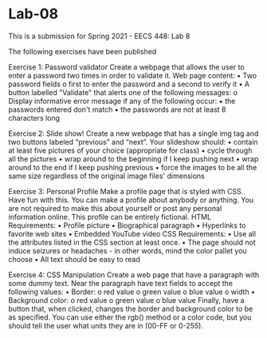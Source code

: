 # Lab-08

This is a submission for Spring 2021 - EECS 448: Lab 8


The following exercises have been published


Exercise 1: Password validator
Create a webpage that allows the user to enter a password two times in order to validate it. Web
page content:
• Two password fields
o first to enter the password and a second to verify it
• A button labelled "Validate" that alerts one of the following messages:
o Display informative error message if any of the following occur:
▪ the passwords entered don't match
▪ the passwords are not at least 8 characters long


Exercise 2: Slide show!
Create a new webpage that has a single img tag and two buttons labeled “previous” and “next”.
Your slideshow should:
• contain at least five pictures of your choice (appropriate for class)
• cycle through all the pictures
• wrap around to the beginning if I keep pushing next
• wrap around to the end if I keep pushing previous
• force the images to be all the same size regardless of the original image files' dimensions


Exercise 3: Personal Profile
Make a profile page that is styled with CSS. Have fun with this. You can make a profile about
anybody or anything. You are not required to make this about yourself or post any personal
information online. This profile can be entirely fictional.
HTML Requirements:
• Profile picture
• Biographical paragraph
• Hyperlinks to favorite web sites
• Embedded YouTube video
CSS Requirements:
• Use all the attributes listed in the CSS section at least once.
• The page should not induce seizures or headaches - in other words, mind the color pallet
you choose
• All text should be easy to read


Exercise 4: CSS Manipulation
Create a web page that have a paragraph with some dummy text. Near the paragraph have text
fields to accept the following values:
• Border:
o red value
o green value
o blue value
o width
• Background color:
o red value
o green value
o blue value
Finally, have a button that, when clicked, changes the border and background color to be as
specified. You can use either the rgb() method or a color code, but you should tell the user
what units they are in (00-FF or 0-255).
